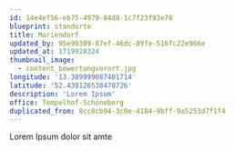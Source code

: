 ```yaml
---
id: 14e4ef56-eb75-4979-84d8-1c7f23f93e78
blueprint: standorte
title: Mariendorf
updated_by: 95e99389-87ef-46dc-89fe-516fc22e966e
updated_at: 1719928324
thumbnail_image:
  - content_bewertungvorort.jpg
longitude: '13.389999087401714'
latitude: '52.438126538470726'
description: 'Lorem Ipsum'
office: Tempelhof-Schöneberg
duplicated_from: 8cc8cb94-3c0e-4184-9bff-9a5253d7f1f4
---
```

Lorem Ipsum dolor sit amte